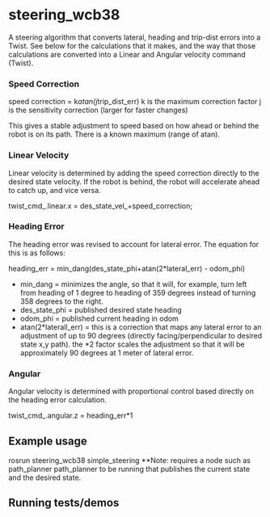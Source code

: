 # steering_wcb38

A steering algorithm that converts lateral, heading and trip-dist errors into 
  a Twist. See below for the calculations that it makes, and the way that those calculations are converted into a Linear and Angular velocity command (Twist).


### Speed Correction

speed correction = k*atan(j*trip_dist_err)
 k is the maximum correction factor
 j is the sensitivity correction (larger for faster changes)
 
 This gives a stable adjustment to speed based on how ahead or behind the robot
  is on its path. There is a known maximum (range of atan).

### Linear Velocity

Linear velocity is determined by adding the speed correction directly to the desired state velocity. If the robot is behind, the robot will accelerate ahead to catch up, and vice versa.

twist_cmd_.linear.x = des_state_vel_+speed_correction;


### Heading Error

The heading error was revised to account for lateral error. The equation for this is as follows:

heading_err = min_dang(des_state_phi+atan(2*lateral_err) - odom_phi)

 - min_dang = minimizes the angle, so that it will, for example, turn left from heading of 1 degree to heading of 359 degrees instead of turning 358 degrees to the right.
 - des_state_phi = published desired state heading
 - odom_phi = published current heading in odom
 - atan(2*laterall_err) = this is a correction that maps any lateral error to an adjustment of up to 90 degrees (directly facing/perpendicular to desired state x,y path). the *2 factor scales the adjustment so that it will be approximately 90 degrees at 1 meter of lateral error.

### Angular

Angular velocity is determined with proportional control based directly on the heading error calculation.

twist_cmd_.angular.z = heading_err*1

 

## Example usage

  rosrun steering_wcb38 simple_steering
  **Note: requires a node such as path_planner path_planner to be running that publishes the current state and the desired state.

## Running tests/demos